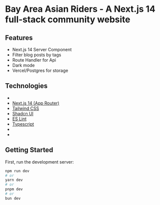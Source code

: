 # Bay Area Asian Riders - A Next.js 14 full-stack community website 

## Features

- Next.js 14 Server Component
- Filter blog posts by tags
- Route Handler for Api
- Dark mode
- Vercel/Postgres for storage

## Technologies
- [Authentication]: clerk.js
- [Next.js 14 (App Router)](https://nextjs.org/)
- [Tailwind CSS](https://tailwindcss.com/)
- [Shadcn UI](https://ui.shadcn.com/)
- [ES Lint](https://eslint.org/)
- [Typescript](https://www.typescriptlang.org/)
- [Blog]: Wisp
- [Database]: @Vercel/Postgres

## Getting Started

First, run the development server:

```bash
npm run dev
# or
yarn dev
# or
pnpm dev
# or
bun dev
```

